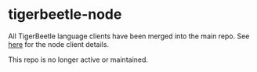 # tigerbeetle-node

All TigerBeetle language clients have been merged into the main repo. See [here](https://github.com/tigerbeetledb/tigerbeetle/tree/main/src/clients/node) for the node client details.

This repo is no longer active or maintained.
